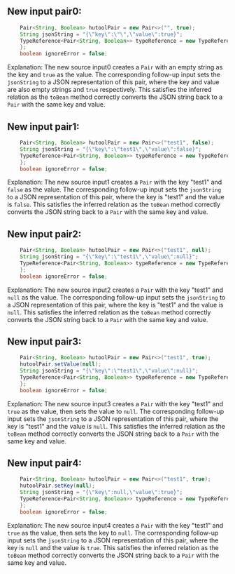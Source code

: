## New input pair0:
```java
    Pair<String, Boolean> hutoolPair = new Pair<>("", true);
    String jsonString = "{\"key\":\"\",\"value\":true}";
    TypeReference<Pair<String, Boolean>> typeReference = new TypeReference<Pair<String, Boolean>>() {
    };
    boolean ignoreError = false;
```
Explanation: The new source input0 creates a `Pair` with an empty string as the key and `true` as the value. The corresponding follow-up input sets the `jsonString` to a JSON representation of this pair, where the key and value are also empty strings and `true` respectively. This satisfies the inferred relation as the `toBean` method correctly converts the JSON string back to a `Pair` with the same key and value.

## New input pair1:
```java
    Pair<String, Boolean> hutoolPair = new Pair<>("test1", false);
    String jsonString = "{\"key\":\"test1\",\"value\":false}";
    TypeReference<Pair<String, Boolean>> typeReference = new TypeReference<Pair<String, Boolean>>() {
    };
    boolean ignoreError = false;
```
Explanation: The new source input1 creates a `Pair` with the key "test1" and `false` as the value. The corresponding follow-up input sets the `jsonString` to a JSON representation of this pair, where the key is "test1" and the value is `false`. This satisfies the inferred relation as the `toBean` method correctly converts the JSON string back to a `Pair` with the same key and value.

## New input pair2:
```java
    Pair<String, Boolean> hutoolPair = new Pair<>("test1", null);
    String jsonString = "{\"key\":\"test1\",\"value\":null}";
    TypeReference<Pair<String, Boolean>> typeReference = new TypeReference<Pair<String, Boolean>>() {
    };
    boolean ignoreError = false;
```
Explanation: The new source input2 creates a `Pair` with the key "test1" and `null` as the value. The corresponding follow-up input sets the `jsonString` to a JSON representation of this pair, where the key is "test1" and the value is `null`. This satisfies the inferred relation as the `toBean` method correctly converts the JSON string back to a `Pair` with the same key and value.

## New input pair3:
```java
    Pair<String, Boolean> hutoolPair = new Pair<>("test1", true);
    hutoolPair.setValue(null);
    String jsonString = "{\"key\":\"test1\",\"value\":null}";
    TypeReference<Pair<String, Boolean>> typeReference = new TypeReference<Pair<String, Boolean>>() {
    };
    boolean ignoreError = false;
```
Explanation: The new source input3 creates a `Pair` with the key "test1" and `true` as the value, then sets the value to `null`. The corresponding follow-up input sets the `jsonString` to a JSON representation of this pair, where the key is "test1" and the value is `null`. This satisfies the inferred relation as the `toBean` method correctly converts the JSON string back to a `Pair` with the same key and value.

## New input pair4:
```java
    Pair<String, Boolean> hutoolPair = new Pair<>("test1", true);
    hutoolPair.setKey(null);
    String jsonString = "{\"key\":null,\"value\":true}";
    TypeReference<Pair<String, Boolean>> typeReference = new TypeReference<Pair<String, Boolean>>() {
    };
    boolean ignoreError = false;
```
Explanation: The new source input4 creates a `Pair` with the key "test1" and `true` as the value, then sets the key to `null`. The corresponding follow-up input sets the `jsonString` to a JSON representation of this pair, where the key is `null` and the value is `true`. This satisfies the inferred relation as the `toBean` method correctly converts the JSON string back to a `Pair` with the same key and value.
